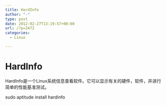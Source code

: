 ```yaml
---
title: HardInfo
author: "-"
type: post
date: 2012-02-27T13:19:57+00:00
url: /?p=2472
categories:
  - Linux

---
```

# HardInfo
HardInfo是一个Linux系统信息查看软件。它可以显示有关的硬件，软件，并进行简单的性能基准测试。

sudo aptitude install hardinfo